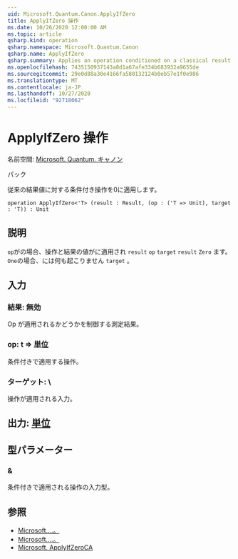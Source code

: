 ```yaml
---
uid: Microsoft.Quantum.Canon.ApplyIfZero
title: ApplyIfZero 操作
ms.date: 10/26/2020 12:00:00 AM
ms.topic: article
qsharp.kind: operation
qsharp.namespace: Microsoft.Quantum.Canon
qsharp.name: ApplyIfZero
qsharp.summary: Applies an operation conditioned on a classical result value being zero.
ms.openlocfilehash: 7435150937143a8d1a67afe334b683932a9655de
ms.sourcegitcommit: 29e0d88a30e4166fa580132124b0eb57e1f0e986
ms.translationtype: MT
ms.contentlocale: ja-JP
ms.lasthandoff: 10/27/2020
ms.locfileid: "92718062"
---
```

# <a name="applyifzero-operation"></a>ApplyIfZero 操作

名前空間: [Microsoft. Quantum. キャノン](xref:Microsoft.Quantum.Canon)

パック [](https://nuget.org/packages/)


従来の結果値に対する条件付き操作を0に適用します。

```qsharp
operation ApplyIfZero<'T> (result : Result, (op : ('T => Unit), target : 'T)) : Unit
```


## <a name="description"></a>説明

`op`がの場合、操作と結果の値がに適用され `result` `op` `target` `result` `Zero` ます。 `One`の場合、には何も起こりません `target` 。

## <a name="input"></a>入力

### <a name="result--__invalidresult__"></a>結果: __無効 <Result>__

Op が適用されるかどうかを制御する測定結果。


### <a name="op--t--unit"></a>op: t => [単位](xref:microsoft.quantum.lang-ref.unit) 

条件付きで適用する操作。


### <a name="target--t"></a>ターゲット: \

操作が適用される入力。



## <a name="output--unit"></a>出力: [単位](xref:microsoft.quantum.lang-ref.unit)



## <a name="type-parameters"></a>型パラメーター

### <a name="t"></a>&

条件付きで適用される操作の入力型。

## <a name="see-also"></a>参照

- [Microsoft....。](xref:Microsoft.Quantum.Canon.ApplyIfZeroC)
- [Microsoft....。](xref:Microsoft.Quantum.Canon.ApplyIfZeroA)
- [Microsoft. ApplyIfZeroCA](xref:Microsoft.Quantum.Canon.ApplyIfZeroCA)